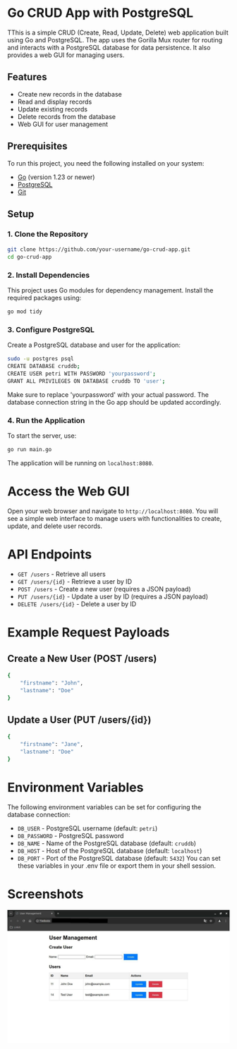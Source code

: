 # Go CRUD App with PostgreSQL

TThis is a simple CRUD (Create, Read, Update, Delete) web application built using Go and PostgreSQL. The app uses the Gorilla Mux router for routing and interacts with a PostgreSQL database for data persistence. It also provides a web GUI for managing users.

## Features

- Create new records in the database
- Read and display records
- Update existing records
- Delete records from the database
- Web GUI for user management

## Prerequisites

To run this project, you need the following installed on your system:

- [Go](https://golang.org/dl/) (version 1.23 or newer)
- [PostgreSQL](https://www.postgresql.org/download/)
- [Git](https://git-scm.com/)

## Setup

### 1. Clone the Repository

```bash
git clone https://github.com/your-username/go-crud-app.git
cd go-crud-app
```
### 2. Install Dependencies
This project uses Go modules for dependency management. Install the required packages using:
```bash
go mod tidy
```
### 3. Configure PostgreSQL
Create a PostgreSQL database and user for the application:  
```bash
sudo -u postgres psql
CREATE DATABASE cruddb;
CREATE USER petri WITH PASSWORD 'yourpassword';
GRANT ALL PRIVILEGES ON DATABASE cruddb TO 'user';
```  
Make sure to replace 'yourpassword' with your actual password. The database connection string in the Go app should be updated accordingly.
### 4. Run the Application
To start the server, use:
```bash
go run main.go
```
The application will be running on `localhost:8080`.
# Access the Web GUI
Open your web browser and navigate to `http://localhost:8080`. You will see a simple web interface to manage users with functionalities to create, update, and delete user records.
# API Endpoints
- `GET /users` - Retrieve all users
- `GET /users/{id}` - Retrieve a user by ID
- `POST /users` - Create a new user (requires a JSON payload)
- `PUT /users/{id}` - Update a user by ID (requires a JSON payload)
- `DELETE /users/{id}` - Delete a user by ID
# Example Request Payloads
## Create a New User (POST /users)
```bash
{
    "firstname": "John",
    "lastname": "Doe"
}
```
## Update a User (PUT /users/{id})
```bash
{
    "firstname": "Jane",
    "lastname": "Doe"
}
```
# Environment Variables
The following environment variables can be set for configuring the database connection:
- `DB_USER` - PostgreSQL username (default: `petri`)
- `DB_PASSWORD` - PostgreSQL password
- `DB_NAME` - Name of the PostgreSQL database (default: `cruddb`)
- `DB_HOST` - Host of the PostgreSQL database (default: `localhost`)
- `DB_PORT` - Port of the PostgreSQL database (default: `5432`)
You can set these variables in your .env file or export them in your shell session.
# Screenshots
![front](front.jpg)
